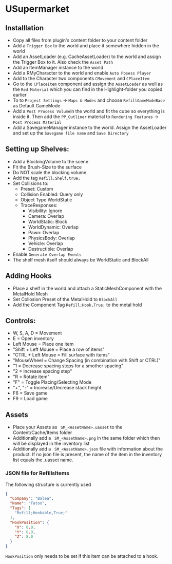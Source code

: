 # USupermarket

## Installlation
- Copy all files from plugin's content folder to your content folder
- Add a `Trigger Box` to the world and place it somewhere hidden in the world
- Add an AssetLoader (e.g. CacheAssetLoader) to the world and assign the Trigger Box to it. Also check the `Asset Path`
- Add an ItemManager instance to the world
- Add a RMyCharacter to the world and enable `Auto Posess Player`
- Add to the Character two components `CMovement` and  `CPlaceItem`	 
- Go to the `CPlaceItem` component and assign the `AssetLoader` as well as the `Red Material` which you can find in the Highlight-folder you copied earlier
- To to `Project Settings` -> `Maps & Modes` and choose `RefillGameModeBase` as Default GameMode
- Add a `Post Process Volume`in the world and fit the cube so everything is inside it. Then add the `PP_Outliner` material to `Rendering Features` -> `Post Process Material`
- Add a SavegameManager instance to the world. Assign the AssetLoader and set up the `Savegame file name` and `Save Directory`

## Setting up Shelves:
- Add a BlockingVolume to the scene
- Fit the Brush-Size to the surface
- Do NOT scale the blocking volume
- Add the tag `Refill;Shelf,true;`
- Set Collisions to: 
	- Preset: Custom
	- Collision Enabled: Query only
	- Object Type WorldStatic
	- TraceResponses:
		- Visibility: Ignore
		- Camera: Overlap
		- WorldStatic: Block
		- WorldDynamic: Overlap
		- Pawn: Overlap
		- PhysicsBody: Overlap
		- Vehicle: Overlap
		- Destructible: Overlap
- Enable `Generate Overlap Events`
- The shelf mesh itself should always be WorldStatic and BlockAll

## Adding Hooks
- Place a shelf in the world and attach a StaticMeshComponent with the MetalHold Mesh
- Set Collosion Preset of the MetalHold to `BlockAll`
- Add the Component Tag `Refill;Hook,True;` to the metal hold

## Controls:
- W, S, A, D = Movement
- E = Open inventory
- Left Mouse = Place one item
- "Shift + Left Mouse = Place a row of items"
- "CTRL + Left Mouse = Fill surface with items"
- "MouseWheel = Change Spacing (in combination with Shift or CTRL)"
- "1 = Decrease spacing steps for a smother spacing"
- "2 = Increase spacing step"
- "R = Rotate item"
- "F" = Toggle Placing/Selecting Mode
- "+", "-" = Increase/Decrease stack height
- F6 = Save game
- F9 = Load game

## Assets
- Place your Assets as ``` SM_<AssetName>.uasset``` to the Content/Cache/Items folder
- Additionally add a ``` SM_<AssetName>.png``` in the same folder which then will be displayed in the inventory list
- Additionally add a ``` SM_<AssetName>.json``` file with information about the product. If no json file is present, the name of the item in the inventory list equals the .uasset name.

### JSON file for RefillsItems
The following structure is currently used

```json
{
  "Company": "Balea",  
  "Name": "Tatoo",  
  "Tags": [
    "Refill;Hookable,True;"
  ],  
  "HookPosition": {
    "X": 0.0,
    "Y": 0.0,
    "Z": 8.0
  }
}
```

```HookPosition``` only needs to be set if this item can be attached to a hook.

